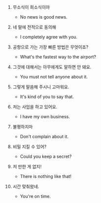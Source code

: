 1. 무소식이 희소식이야

    - No news is good news.

2. 네 말에 전적으로 동의해

    - I completely agree with you.

3. 공항으로 가는 가장 빠른 방법은 무엇이죠?

    - What's the fastest way to the airport?

4. 그것에 대해서는 아무에게도 말하면 안 돼요.

    - You must not tell anyone about it.

5. 그렇게 말씀해 주시니 고마워요.

    - It's kind of you to say that.

6. 저는 사업을 하고 있어요.

    - I have my own business.

7. 불평하지마

    - Don't complain about it.

8. 비밀 지킬 수 있어?

    - Could you keep a secret?

9. 저 만한 게 없지!

    - There is nothing like that!

10. 시간 맞춰왔네.

    - You're on time.
